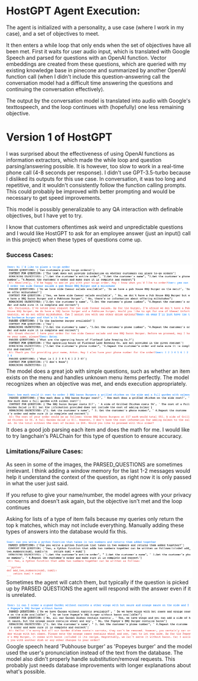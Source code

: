 # HostGPT Agent Execution:
The agent is initialized with a personality, a use case (where I work in my case), and a set of objectives to meet.

It then enters a while loop that only ends when the set of objectives have all been met. First it waits for user audio input, which is translated with Google Speech and parsed for questions with an OpenAI function. Vector embeddings are created from these questions, which are queried with my existing knowledge base in pinecone and summarized by another OpenAI function call (when I didn't include this question-answering call the conversation model had a difficult time answering the questions and continuing the conversation effectively). 

The output by the conversation model is translated into audio with Google's texttospeech, and the loop continues with (hopefully) one less remaining objective.


# Version 1 of HostGPT

I was surprised about the effectiveness of using OpenAI functions as information extractors, which made the while loop and question parsing/answering possible.
It is however, too slow to work in a real-time phone call (4-8 seconds per response). I didn't use GPT-3.5-turbo because I disliked its outputs for this use case. In conversation, it was too long and repetitive, and it wouldn't consistently follow the function calling prompts. This could probably be improved with better prompting and would be necessary to get speed improvements.

This model is possibly generalizable to any QA interaction with definable objectives, but I have yet to try.

I know that customers oftentimes ask weird and unpredictable questions and I would like HostGPT to ask for an employee answer (just an input() call in this project) when these types of questions come up.

### Success Cases:
![Full order success](projectImages/Success_full_order.png)
The model does a great job with simple questions, such as whether an item exists on the menu and handles unknown menu items perfectly. The model recognizes when an objective was met, and ends execution appropriately.

![Totaling order success](projectImages/Success_totaling_order_cost.png)
It does a good job parsing each item and does the math for me. I would like to try langchain's PALChain for this type of question to ensure accuracy.

### Limitations/Failure Cases:

As seen in some of the images, the PARSED_QUESTIONS are sometimes irrelevant. I think adding a window memory for the last 1-2 messages would help it understand the context of the question, as right now it is only passed in what the user just said.

If you refuse to give your name/number, the model agrees with your privacy concerns and doesn't ask again, but the objective isn't met and the loop continues 

Asking for lists of a type of item fails because my queries only return the top k matches, which may not include everything. Manually adding these types of answers into the database would fix this.

![Irrelevant question failure](projectImages/Failure_python_script.png)
Sometimes the agent will catch them, but typically if the question is picked up by PARSED QUESTIONS the agent will respond with the answer even if it is unrelated.

![Bad audio failure](projectImages/Failure_bad_audio_recording.png)
Google speech heard 'Pubhouse burger' as 'Popeyes burger' and the model used the user's pronunciation instead of the text from the database. The model also didn't properly handle substitution/removal requests. This probably just needs database improvements with longer explanations about what's possible.
